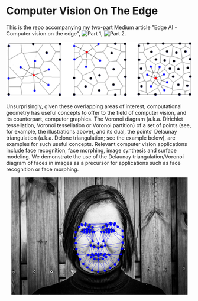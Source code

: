 # Computer Vision On The Edge
This is the repo accompanying my two-part Medium article "Edge AI - Computer vision on the edge", ![Part 1](https://medium.com/datadriveninvestor/edge-ai-computer-vision-on-the-edge-dfa4ad604651), ![Part 2](https://medium.com/datadriveninvestor/edge-ai-computer-vision-on-the-edge-dfa4ad604651).

![Voronoi diagrams](https://github.com/cm230/Computational-Geometry/blob/master/VoronoiDiagram.png)

Unsurprisingly, given these overlapping areas of interest, computational geometry has useful concepts to offer to the field of computer vision, and its counterpart, computer graphics. The Voronoi diagram (a.k.a. Dirichlet tessellation, Voronoi tessellation or Voronoi partition) of a set of points (see, for example, the illustrations above), and its dual, the points’ Delaunay triangulation (a.k.a. Delone triangulation; see the example below), are examples for such useful concepts. Relevant computer vision applications include face recognition, face morphing, image synthesis and surface modeling. We demonstrate the use of the Delaunay triangulation/Voronoi diagram of faces in images as a precursor for applications such as face recognition or face morphing.

<p align="center">
  <img src="https://github.com/cm230/Computational-Geometry/blob/master/Delaunay2.png"/>
</p>

